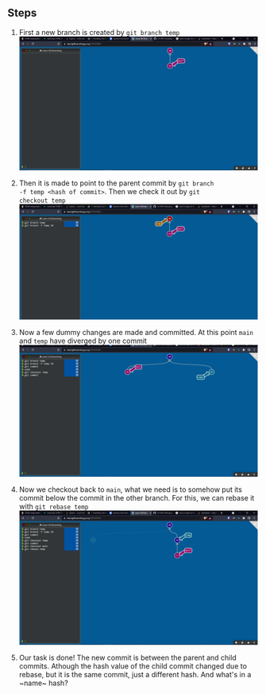 ## Steps

1) First a new branch is created by <code>git branch temp</code>
   ![step 1](example-step1.png)

2) Then it is made to point to the parent commit by <code>git branch -f temp \<hash of commit\></code>. Then we check it out by <code>git checkout temp</code>
   ![step 2](example-step2.png)

3) Now a few dummy changes are made and committed. At this point <code>main</code> and <code>temp</code> have diverged by one commit
   ![step 3](example-step3.png)

4) Now we checkout back to <code>main</code>, what we need is to somehow put its commit below the commit in the other branch. For this, we can rebase it with <code>git rebase temp</code>
   ![step 4](example-step4.png)

5) Our task is done! The new commit is between the parent and child commits. Athough the hash value of the child commit changed due to rebase, but it is the same commit, just a different hash. And what's in a ~name~ hash?
